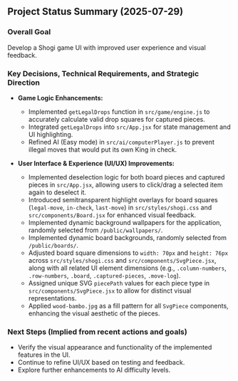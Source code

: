 ## Project Status Summary (2025-07-29)

### Overall Goal
Develop a Shogi game UI with improved user experience and visual feedback.

### Key Decisions, Technical Requirements, and Strategic Direction

*   **Game Logic Enhancements:**
    *   Implemented `getLegalDrops` function in `src/game/engine.js` to accurately calculate valid drop squares for captured pieces.
    *   Integrated `getLegalDrops` into `src/App.jsx` for state management and UI highlighting.
    *   Refined AI (Easy mode) in `src/ai/computerPlayer.js` to prevent illegal moves that would put its own King in check.

*   **User Interface & Experience (UI/UX) Improvements:**
    *   Implemented deselection logic for both board pieces and captured pieces in `src/App.jsx`, allowing users to click/drag a selected item again to deselect it.
    *   Introduced semitransparent highlight overlays for board squares (`legal-move`, `in-check`, `last-move`) in `src/styles/shogi.css` and `src/components/Board.jsx` for enhanced visual feedback.
    *   Implemented dynamic background wallpapers for the application, randomly selected from `/public/wallpapers/`.
    *   Implemented dynamic board backgrounds, randomly selected from `/public/boards/`.
    *   Adjusted board square dimensions to `width: 70px` and `height: 76px` across `src/styles/shogi.css` and `src/components/SvgPiece.jsx`, along with all related UI element dimensions (e.g., `.column-numbers`, `.row-numbers`, `.board`, `.captured-pieces`, `.move-log`).
    *   Assigned unique SVG `piecePath` values for each piece type in `src/components/SvgPiece.jsx` to allow for distinct visual representations.
    *   Applied `wood-bambo.jpg` as a fill pattern for all `SvgPiece` components, enhancing the visual aesthetic of the pieces.

### Next Steps (Implied from recent actions and goals)

*   Verify the visual appearance and functionality of the implemented features in the UI.
*   Continue to refine UI/UX based on testing and feedback.
*   Explore further enhancements to AI difficulty levels.
